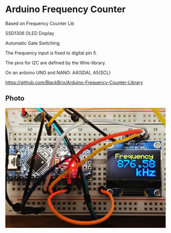 # Arduino Frequency Counter

Based on Frequency Counter Lib 

SSD1306 OLED Display

Automatic Gate Switching

The Frequency input is fixed to digital pin 5.

The pins for I2C are defined by the Wire-library.

On an arduino UNO and NANO: A4(SDA), A5(SCL)

https://github.com/BlackBrix/Arduino-Frequency-Counter-Library

## Photo

![Photo](01.jpg)
